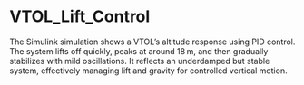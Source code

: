 # VTOL_Lift_Control
The Simulink simulation shows a VTOL’s altitude response using PID control. The system lifts off quickly, peaks at around 18 m, and then gradually stabilizes with mild oscillations. It reflects an underdamped but stable system, effectively managing lift and gravity for controlled vertical motion.
